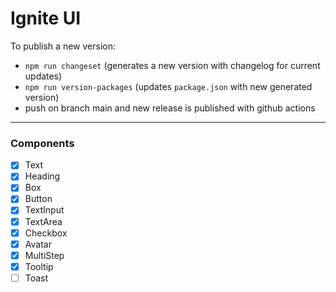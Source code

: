 # Ignite UI

To publish a new version:
  - `npm run changeset` (generates a new version with changelog for current updates)
  - `npm run version-packages` (updates `package.json` with new generated version)
  - push on branch main and new release is published with github actions
---

### Components

- [x] Text
- [x] Heading
- [x] Box
- [x] Button
- [x] TextInput
- [x] TextArea
- [x] Checkbox
- [x] Avatar
- [x] MultiStep
- [x] Tooltip
- [ ] Toast
